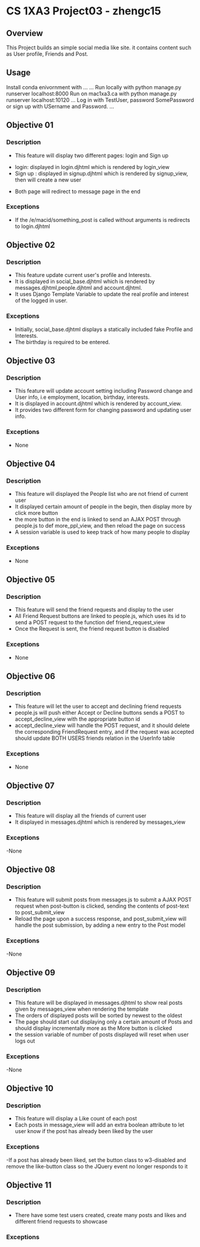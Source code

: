 # CS 1XA3 Project03 - zhengc15

## Overview
This Project builds an simple social media like site. it contains content such as  User profile, Friends and Post.

## Usage
Install conda enivornment with ...
...
Run locally with
python manage.py runserver localhost:8000
Run on mac1xa3.ca with
python manage.py runserver localhost:10120
...
Log in with TestUser, password SomePassword
or sign up with USername and Password.
...
## Objective 01
### Description
- This feature will display two different pages: login and Sign up
 * login: displayed in login.djhtml which is rendered by login_view
 * Sign up : displayed in signup.djhtml which is rendered by signup_view, then will create a new user
- Both page will redirect to message page in the end 

### Exceptions
- If the /e/macid/something_post is called without arguments is redirects to login.djhtml
## Objective 02
### Description
- This feature update current user's profile and Interests.
- It is displayed in social_base.djhtml which is rendered by messages.djhtml,people.djhtml and account.djhtml.
- It uses Django Template Variable to update the real profile and interest of the logged in user.
### Exceptions
- Initially, social_base.djhtml displays a statically included fake Profile and Interests.
- The birthday is required to be entered.

## Objective 03
### Description
- This feature will update account setting including Password change and User info, i.e employment, location, birthday, interests.
- It is displayed in account.djhtml which is rendered by account_view.
- It provides two different form for changing password and updating user info.
### Exceptions
- None

## Objective 04
### Description
- This feature will displayed the People list who are not friend of current user 
- It displayed certain amount of people in the begin, then display more by click more button
- the more button in the end is linked to send an AJAX POST through people.js to def more_ppl_view, and then reload the page on success
- A session variable is used to keep track of how many people to display
### Exceptions
- None

## Objective 05
### Description
- This feature will send the friend requests and display to the user
- All Friend Request buttons are linked to people.js, which uses its id to send a POST request to the function def friend_request_view
- Once the Request is sent, the friend request button is disabled
### Exceptions
- None

## Objective 06
### Description
- This feature will let the user to accept and declining friend requests
- people.js  will push either Accept or Decline buttons sends a POST to accept_decline_view with the appropriate button id
- accept_decline_view will handle the POST request, and it should delete the corresponding FriendRequest entry, and if the request was accepted should update BOTH USERS friends relation in the UserInfo table
### Exceptions
- None

## Objective 07
### Description
- This feature will display all the friends of current user
- It displayed in messages.djhtml which is rendered by messages_view
### Exceptions
-None

## Objective 08
### Description
- This feature will submit posts from messages.js to submit a AJAX POST request when post-button is clicked, sending the contents of post-text to post_submit_view
- Reload the page upon a success response, and post_submit_view will handle the post submission, by adding a new entry to the Post model
### Exceptions
-None

## Objective 09
### Description
- This feature will be displayed in messages.djhtml to show real posts given by messages_view when rendering the template
- The orders of displayed posts will be sorted by newest to the oldest
- The page should start out displaying only a certain amount of Posts and should display incrementally more as the More button is clicked
- the session variable of number of posts displayed will reset when user logs out
### Exceptions
-None

## Objective 10
### Description
- This feature will display a Like count of each post
- Each posts in message_view will add an extra boolean attribute to let user know if the post has already been liked by the user
### Exceptions
-If a post has already been liked, set the button class to w3-disabled and remove
the like-button class so the JQuery event no longer responds to it

## Objective 11
### Description
- There have some test users created, create many posts and likes and different friend requests to showcase
### Exceptions